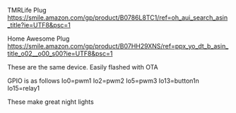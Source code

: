 TMRLife Plug
https://smile.amazon.com/gp/product/B0786L8TC1/ref=oh_aui_search_asin_title?ie=UTF8&psc=1

Home Awesome Plug
https://smile.amazon.com/gp/product/B07HH29XNS/ref=ppx_yo_dt_b_asin_title_o02__o00_s00?ie=UTF8&psc=1

These are the same device.  Easily flashed with OTA

GPIO is as follows
Io0=pwm1
Io2=pwm2
Io5=pwm3
Io13=button1n
Io15=relay1

These make great night lights
